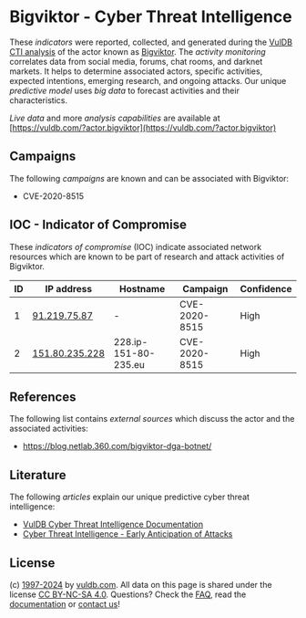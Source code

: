 # Bigviktor - Cyber Threat Intelligence

These _indicators_ were reported, collected, and generated during the [VulDB CTI analysis](https://vuldb.com/?kb.cti) of the actor known as [Bigviktor](https://vuldb.com/?actor.bigviktor). The _activity monitoring_ correlates data from social media, forums, chat rooms, and darknet markets. It helps to determine associated actors, specific activities, expected intentions, emerging research, and ongoing attacks. Our unique _predictive model_ uses _big data_ to forecast activities and their characteristics.

_Live data_ and more _analysis capabilities_ are available at [https://vuldb.com/?actor.bigviktor](https://vuldb.com/?actor.bigviktor)

## Campaigns

The following _campaigns_ are known and can be associated with Bigviktor:

* CVE-2020-8515

## IOC - Indicator of Compromise

These _indicators of compromise_ (IOC) indicate associated network resources which are known to be part of research and attack activities of Bigviktor.

ID | IP address | Hostname | Campaign | Confidence
-- | ---------- | -------- | -------- | ----------
1 | [91.219.75.87](https://vuldb.com/?ip.91.219.75.87) | - | CVE-2020-8515 | High
2 | [151.80.235.228](https://vuldb.com/?ip.151.80.235.228) | 228.ip-151-80-235.eu | CVE-2020-8515 | High

## References

The following list contains _external sources_ which discuss the actor and the associated activities:

* https://blog.netlab.360.com/bigviktor-dga-botnet/

## Literature

The following _articles_ explain our unique predictive cyber threat intelligence:

* [VulDB Cyber Threat Intelligence Documentation](https://vuldb.com/?kb.cti)
* [Cyber Threat Intelligence - Early Anticipation of Attacks](https://www.scip.ch/en/?labs.20201022)

## License

(c) [1997-2024](https://vuldb.com/?kb.changelog) by [vuldb.com](https://vuldb.com/?kb.about). All data on this page is shared under the license [CC BY-NC-SA 4.0](https://creativecommons.org/licenses/by-nc-sa/4.0/). Questions? Check the [FAQ](https://vuldb.com/?kb.faq), read the [documentation](https://vuldb.com/?kb) or [contact us](https://vuldb.com/?contact)!
